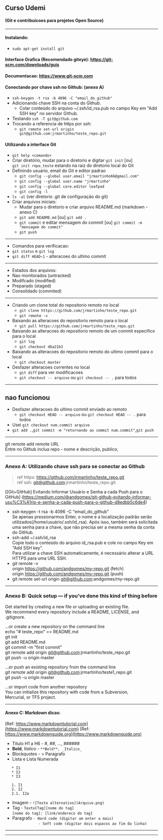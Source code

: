 ## Curso Udemi 
#### (Git e contribuicoes para projetos Open Source)
-----
#### Instalando:
* `sudo apt-get install git`

#### Interface Grafica (Recomendado giteye): https://git-scm.com/downloads/guis
#### Documentacao: https://www.git-scm.com

#### Conectando por chave ssh no Github: (anexo A)
* `ssh-keygen -t rsa -b 4096 -C "email_do_github"`
* Adicionando chave SSH na conta do Github.
  * Colar conteúdo do arquivo ~/.ssh/id_rsa.pub no campo Key em "Add SSH key" no servidor Github.
* Testando `ssh -T git@github.com`
* Trocando a referencia de https por ssh:
  * `git remote set-url origin git@github.com:jrmartinho/teste_repo.git` 
  
#### Utilizando a interface Git
* `git help <comando>`
* Criar diretório, mudar para o diretorio e digitar `git init`  [ou]  
   `git init repo_teste` estando na raiz do diretorio local do Git
* Definindo usuario, email do Git e editor padrao
  * `git config --global user.email "jrmartinho66@gmail.com"`  
  * `git config --global user.name "jrmartinho"`  
  * `git config --global core.editor leafpad`  
  * `git config -l`  
* `ls -al` (ver diretorio .git de configuração do git) 
* Criar arquivos iniciais:
  * Mudar para o diretorio e criar arquivo README.md (markdown - anexo C)
  * `git add README.md` [ou] `git add .`
  * `git commit` e editar mensagem do commit [ou] `git commit -m "mensagem do commit"`  
  * `git push`  
---
* Comandos para verificacao:
 * `git status` e `git log`
 * `git diff HEAD~1` - alteracoes do ultimo commit 
---
* Estados dos arquivos:
 * Nao monitorados (untracked)
 * Modifcado (modified)
 * Preparado (staged)
 * Consolidado (commited)
--- 
* Criando um clone total do repositorio remoto no local  
  * `git clone https://github.com/jrmartinho/teste_repo.git`  
  * `git remote -v` 
* Baixando as alteracoes do repositorio remoto para o local  
  * `git pull https://github.com/jrmartinho/teste_repo.git`  
* Baixando as alteracoes do repositorio remoto de um commit especifico para o local
  * `git log`  
  * `git checkout d6a21b3`
* Baixando as alteracoes do repositorio remoto do ultimo commit para o local
  * `git checkout master`
* Desfazer alteracoes correntes no local
  * `git diff` para ver modificacoes
  * `git checkout -- arquivo` ou `git checkout -- .` para todos
---
## nao funcionou
* Desfazer alteracoes do ultimo commit enviado ao remoto
  * `git checkout HEAD -- arquivo` ou `git checkout HEAD -- .` para todos
* Usei `git checkout num.commit arquivo`
* `git add .`,`git commit -m "retornando ao commit num.commit"`,`git push` 
  
--- 

git remote add remote URL  
Entre no Github inclua repo - nome e descrição, publico,  





---
### Anexo A: Utilizando chave ssh para se conectar ao Github

>ref https: https://github.com/jrmartinho/teste_repo.git  
>ref ssh: git@github.com:jrmartinho/teste_repo.git  

[\[Git+GitHub\] Evitando Informar Usuário e Senha a cada Push para o GitHub]
(https://medium.com/@andgomes/git-github-evitando-informar-usu%C3%A1rio-e-senha-a-cada-push-para-o-github-d8edbb5c6de4)

* ssh-keygen -t rsa -b 4096 -C "email_do_github"  
 Se apenas pressionarmos Enter, o nome e a localização padrão
 serão utilizados(/home/usuário/.ssh/id_rsa).
 Após isso, também será solicitada uma senha para a chave,
 que não precisa ser a mesma senha da conta do GitHub.  
* ssh-add ~/.ssh/id_rsa  
 Copie todo o conteúdo do arquivo id_rsa.pub e cole no campo Key em "Add SSH key".  
 Para utilizar a chave SSH automaticamente, é necessário alterar a
 URL HTTPS para uma URL SSH.  
* git remote -v  
 origin https://github.com/andgomes/my-repo.git (fetch)  
 origin https://github.com/andgomes/my-repo.git (push)  
* git remote set-url origin git@github.com:andgomes/my-repo.git  

---
### Anexo B: Quick setup — if you’ve done this kind of thing before  
Get started by creating a new file or uploading an existing file.  
We recommend every repository include a README, LICENSE, and .gitignore.  

…or create a new repository on the command line  
 echo "# teste_repo" >> README.md  
 git init  
 git add README.md  
 git commit -m "first commit"  
 git remote add origin git@github.com:jrmartinho/teste_repo.git  
 git push -u origin master  

…or push an existing repository from the command line  
 git remote add origin git@github.com:jrmartinho/teste1_repo.git  
 git push -u origin master  

…or import code from another repository  
 You can initialize this repository with code from a Subversion,  
 Mercurial, or TFS project.  

---
#### Anexo C: Markdown dicas:
[Ref: https://www.markdowntutorial.com](https://www.markdowntutorial.com)
[Ref: https://www.markdownguide.org](https://www.markdownguide.org)  
* Titulo H1 a H6 - \#, \##, ..., \######
* **Bold**, _Italico_ - `**Bold**, _Italico_` 
* Blockquotes - > Paragrafo
* Lista e Lista Numerada
```
   * I1
   * I2
   * I3

   1. I1  
   2. I2  
   2.1. I2a  
```
* Imagem - `![Texto alternativo](Arquivo.png)`  
* Tag - `Texto[Tag][nome do tag]`  
        `[nome do tag]: [link/endereco do tag]`  
* Paragrafo `- Hard code (digitar um enter a mais)`  
`            - Soft code (digitar dois espacos ao fim da linha)`  

---
---